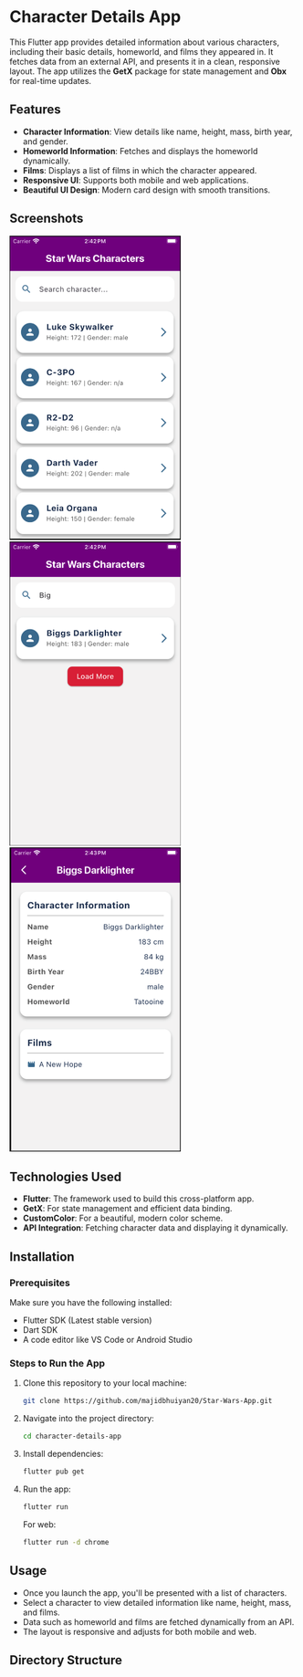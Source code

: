 # Character Details App

This Flutter app provides detailed information about various characters, including their basic details, homeworld, and films they appeared in. It fetches data from an external API, and presents it in a clean, responsive layout. The app utilizes the **GetX** package for state management and **Obx** for real-time updates.

## Features

- **Character Information**: View details like name, height, mass, birth year, and gender.
- **Homeworld Information**: Fetches and displays the homeworld dynamically.
- **Films**: Displays a list of films in which the character appeared.
- **Responsive UI**: Supports both mobile and web applications.
- **Beautiful UI Design**: Modern card design with smooth transitions.

## Screenshots

<img src="lib/assets/schreenshot1.png" width="300" height="533" />
<img src="lib/assets/schreenshot2.png" width="300" height="533" />
<img src="lib/assets/schreenshot3.png" width="300" height="533" />

## Technologies Used

- **Flutter**: The framework used to build this cross-platform app.
- **GetX**: For state management and efficient data binding.
- **CustomColor**: For a beautiful, modern color scheme.
- **API Integration**: Fetching character data and displaying it dynamically.

## Installation

### Prerequisites

Make sure you have the following installed:
- Flutter SDK (Latest stable version)
- Dart SDK
- A code editor like VS Code or Android Studio

### Steps to Run the App

1. Clone this repository to your local machine:
    ```bash
    git clone https://github.com/majidbhuiyan20/Star-Wars-App.git
    ```

2. Navigate into the project directory:
    ```bash
    cd character-details-app
    ```

3. Install dependencies:
    ```bash
    flutter pub get
    ```

4. Run the app:
    ```bash
    flutter run
    ```

   For web:
    ```bash
    flutter run -d chrome
    ```

## Usage

- Once you launch the app, you'll be presented with a list of characters.
- Select a character to view detailed information like name, height, mass, and films.
- Data such as homeworld and films are fetched dynamically from an API.
- The layout is responsive and adjusts for both mobile and web.

## Directory Structure

